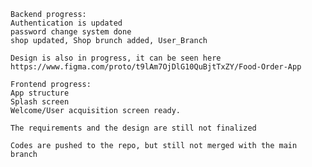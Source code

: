 

    Backend progress:
	Authentication is updated
	password change system done
	shop updated, Shop brunch added, User_Branch

    Design is also in progress, it can be seen here https://www.figma.com/proto/t9lAm7OjDlG10QuBjtTxZY/Food-Order-App

	Frontend progress:
	App structure
	Splash screen
	Welcome/User acquisition screen ready.
	
	The requirements and the design are still not finalized
	
	Codes are pushed to the repo, but still not merged with the main branch